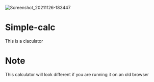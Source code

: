 ![Screenshot_20211126-183447](https://user-images.githubusercontent.com/84484398/143664427-ec87bfde-2682-41db-8e82-64097d55b02e.png)
# Simple-calc
This is a claculator 
# Note
This calculator will look different if you are running it on an old browser
